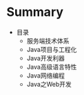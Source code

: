 # Summary

* 目录
   * 服务端技术体系
   * Java项目与工程化
   * Java开发利器
   * Java高级语言特性
   * Java网络编程
   * Java之Web开发

